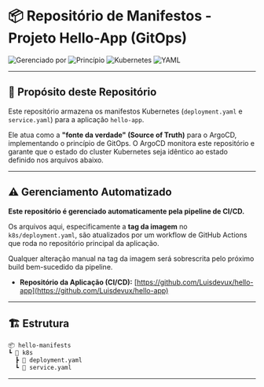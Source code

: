 # 📦 Repositório de Manifestos - Projeto Hello-App (GitOps)

![Gerenciado por](https://img.shields.io/badge/Gerenciado%20por-GitHub%20Actions-2671E5?style=for-the-badge&logo=githubactions)
![Princípio](https://img.shields.io/badge/Princípio-GitOps-F4866D?style=for-the-badge&logo=argo)
![Kubernetes](https://img.shields.io/badge/kubernetes-%23326ce5.svg?style=for-the-badge&logo=kubernetes&logoColor=white)
![YAML](https://img.shields.io/badge/YAML-121011?style=for-the-badge&logo=yaml&logoColor=white)

---

## 🎯 Propósito deste Repositório

Este repositório armazena os manifestos Kubernetes (`deployment.yaml` e `service.yaml`) para a aplicação `hello-app`.

Ele atua como a **"fonte da verdade" (Source of Truth)** para o ArgoCD, implementando o princípio de GitOps. O ArgoCD monitora este repositório e garante que o estado do cluster Kubernetes seja idêntico ao estado definido nos arquivos abaixo.

---

## ⚠️ Gerenciamento Automatizado

**Este repositório é gerenciado automaticamente pela pipeline de CI/CD.**

Os arquivos aqui, especificamente a **tag da imagem** no `k8s/deployment.yaml`, são atualizados por um workflow de GitHub Actions que roda no repositório principal da aplicação.

Qualquer alteração manual na tag da imagem será sobrescrita pelo próximo build bem-sucedido da pipeline.

* **Repositório da Aplicação (CI/CD):** [https://github.com/Luisdevux/hello-app](https://github.com/Luisdevux/hello-app)

---

## 🏗️ Estrutura

```bash
📦 hello-manifests
┗ 📂 k8s
  ┣ 📜 deployment.yaml
  ┗ 📜 service.yaml
```

---